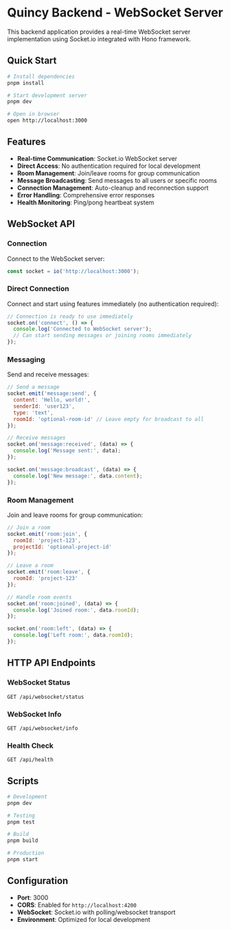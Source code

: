# Quincy Backend - WebSocket Server

This backend application provides a real-time WebSocket server implementation using Socket.io integrated with Hono framework.

## Quick Start

```bash
# Install dependencies
pnpm install

# Start development server
pnpm dev

# Open in browser
open http://localhost:3000
```

## Features

- **Real-time Communication**: Socket.io WebSocket server
- **Direct Access**: No authentication required for local development
- **Room Management**: Join/leave rooms for group communication
- **Message Broadcasting**: Send messages to all users or specific rooms
- **Connection Management**: Auto-cleanup and reconnection support
- **Error Handling**: Comprehensive error responses
- **Health Monitoring**: Ping/pong heartbeat system

## WebSocket API

### Connection

Connect to the WebSocket server:
```javascript
const socket = io('http://localhost:3000');
```

### Direct Connection

Connect and start using features immediately (no authentication required):

```javascript
// Connection is ready to use immediately
socket.on('connect', () => {
  console.log('Connected to WebSocket server');
  // Can start sending messages or joining rooms immediately
});
```

### Messaging

Send and receive messages:

```javascript
// Send a message
socket.emit('message:send', {
  content: 'Hello, world!',
  senderId: 'user123',
  type: 'text',
  roomId: 'optional-room-id' // Leave empty for broadcast to all
});

// Receive messages
socket.on('message:received', (data) => {
  console.log('Message sent:', data);
});

socket.on('message:broadcast', (data) => {
  console.log('New message:', data.content);
});
```

### Room Management

Join and leave rooms for group communication:

```javascript
// Join a room
socket.emit('room:join', {
  roomId: 'project-123',
  projectId: 'optional-project-id'
});

// Leave a room
socket.emit('room:leave', {
  roomId: 'project-123'
});

// Handle room events
socket.on('room:joined', (data) => {
  console.log('Joined room:', data.roomId);
});

socket.on('room:left', (data) => {
  console.log('Left room:', data.roomId);
});
```

## HTTP API Endpoints

### WebSocket Status
```
GET /api/websocket/status
```

### WebSocket Info
```
GET /api/websocket/info
```

### Health Check
```
GET /api/health
```

## Scripts

```bash
# Development
pnpm dev

# Testing
pnpm test

# Build
pnpm build

# Production
pnpm start
```

## Configuration

- **Port**: 3000
- **CORS**: Enabled for `http://localhost:4200`
- **WebSocket**: Socket.io with polling/websocket transport
- **Environment**: Optimized for local development
